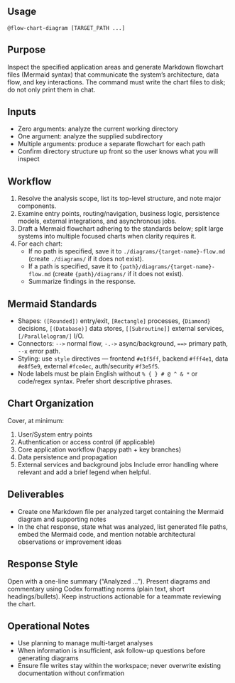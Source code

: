 ## Usage
`@flow-chart-diagram [TARGET_PATH ...]`

## Purpose
Inspect the specified application areas and generate Markdown flowchart files (Mermaid syntax) that communicate the system’s architecture, data flow, and key interactions. The command must write the chart files to disk; do not only print them in chat.

## Inputs
- Zero arguments: analyze the current working directory
- One argument: analyze the supplied subdirectory
- Multiple arguments: produce a separate flowchart for each path
- Confirm directory structure up front so the user knows what you will inspect

## Workflow
1. Resolve the analysis scope, list its top-level structure, and note major components.
2. Examine entry points, routing/navigation, business logic, persistence models, external integrations, and asynchronous jobs.
3. Draft a Mermaid flowchart adhering to the standards below; split large systems into multiple focused charts when clarity requires it.
4. For each chart:
   - If no path is specified, save it to `./diagrams/{target-name}-flow.md` (create `./diagrams/` if it does not exist).
   - If a path is specified, save it to `{path}/diagrams/{target-name}-flow.md` (create `{path}/diagrams/` if it does not exist).
   - Summarize findings in the response.

## Mermaid Standards
- Shapes: `([Rounded])` entry/exit, `[Rectangle]` processes, `{Diamond}` decisions, `[(Database)]` data stores, `[[Subroutine]]` external services, `[/Parallelogram/]` I/O.
- Connectors: `-->` normal flow, `-.->` async/background, `==>` primary path, `--x` error path.
- Styling: use `style` directives — frontend `#e1f5ff`, backend `#fff4e1`, data `#e8f5e9`, external `#fce4ec`, auth/security `#f3e5f5`.
- Node labels must be plain English without `% { } # @ ^ & *` or code/regex syntax. Prefer short descriptive phrases.

## Chart Organization
Cover, at minimum:
1. User/System entry points
2. Authentication or access control (if applicable)
3. Core application workflow (happy path + key branches)
4. Data persistence and propagation
5. External services and background jobs
Include error handling where relevant and add a brief legend when helpful.

## Deliverables
- Create one Markdown file per analyzed target containing the Mermaid diagram and supporting notes
- In the chat response, state what was analyzed, list generated file paths, embed the Mermaid code, and mention notable architectural observations or improvement ideas

## Response Style
Open with a one-line summary (“Analyzed …”). Present diagrams and commentary using Codex formatting norms (plain text, short headings/bullets). Keep instructions actionable for a teammate reviewing the chart.

## Operational Notes
- Use planning to manage multi-target analyses
- When information is insufficient, ask follow-up questions before generating diagrams
- Ensure file writes stay within the workspace; never overwrite existing documentation without confirmation

